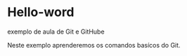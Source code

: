 # Hello-word
exemplo de aula de Git e GitHube

Neste exemplo aprenderemos os comandos basícos do Git.

